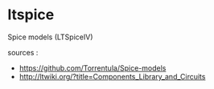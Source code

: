 ltspice
=======

Spice models (LTSpiceIV)

sources :
* https://github.com/Torrentula/Spice-models
* http://ltwiki.org/?title=Components_Library_and_Circuits

